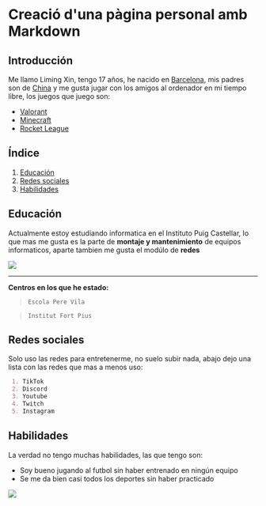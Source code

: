 # Creació d'una pàgina personal amb Markdown

## Introducción
Me llamo Liming Xin, tengo 17 años, he nacido en [Barcelona](https://www.google.com/maps/place/Barcelona/@41.3925504,1.9753808,11z/data=!3m1!4b1!4m6!3m5!1s0x12a49816718e30e5:0x44b0fb3d4f47660a!8m2!3d41.3873974!4d2.168568!16zL20vMDFmNjI?entry=ttu), mis padres son de [China](https://www.google.es/maps/place/Xina/@33.8819405,82.8472759,4z/data=!3m1!4b1!4m6!3m5!1s0x31508e64e5c642c1:0x951daa7c349f366f!8m2!3d35.86166!4d104.195397!16zL20vMGQwNXcz?entry=ttu)  y me gusta jugar con los amigos al ordenador en mi tiempo libre, los juegos que juego son:
 - [Valorant](https://playvalorant.com/es-es/?gad=1&gclid=EAIaIQobChMImJLP_MS2gQMV4oRoCR3ZZQxSEAAYASAAEgJT0fD_BwE&gclsrc=aw.ds)
 - [Minecraft](https://www.minecraft.net/es-es)
 - [Rocket League](https://www.rocketleague.com/es-es/)

## Índice
1. [Educación](https://github.com/L1mX1n/Pagina#educaci%C3%B3n)
2. [Redes sociales](https://github.com/L1mX1n/Pagina#redes-sociales)
3. [Habilidades](https://github.com/L1mX1n/Pagina#habilidades)

## Educación
Actualmente estoy estudiando informatica en el Instituto Puig Castellar, lo que mas me gusta es la parte de **montaje y mantenimiento** de equipos informaticos, aparte tambien me gusta el modúlo de **redes**

![](https://www.ticarte.com/sites/su/styles/large/public/users/7/teaser/montaje_mantenimiento_equipo.jpg?itok=DM6OPyK-)

----------------------------------------------------
**Centros en los que he estado:**
 > `Escola Pere Vila`

 > `Institut Fort Pius`

## Redes sociales
Solo uso las redes para entretenerme, no suelo subir nada, abajo dejo una lista con las redes que mas a menos uso:
```markdown
 1. TikTok
 2. Discord
 3. Youtube
 4. Twitch
 5. Instagram
```

## Habilidades
La verdad no tengo muchas habilidades, las que tengo son:
- Soy bueno jugando al futbol sin haber entrenado en ningún equipo
- Se me da bien casi todos los deportes sin haber practicado


![](https://s.france24.com/media/display/6aca8d1a-7783-11ea-9cf2-005056bf87d6/w:1280/p:16x9/WEB%2005ABR%20DEPORTES%20PORTADA%20FOTO.jpg)
